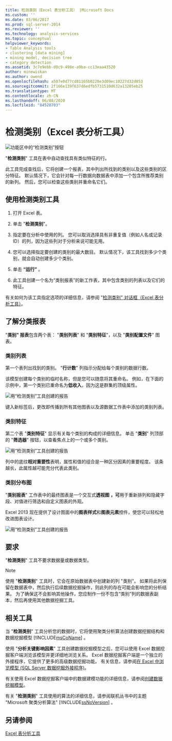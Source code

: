 ```yaml
---
title: 检测类别（Excel 表分析工具） |Microsoft Docs
ms.custom: ''
ms.date: 03/06/2017
ms.prod: sql-server-2014
ms.reviewer: ''
ms.technology: analysis-services
ms.topic: conceptual
helpviewer_keywords:
- Table Analysis tools
- clustering [data mining]
- mining model, decision tree
- category detection
ms.assetid: 3c7e9ebb-d0c9-498e-a9ba-cc13eaa43520
author: minewiskan
ms.author: owend
ms.openlocfilehash: a507e0d77cd81165b0220e3d09ec10227d32d853
ms.sourcegitcommit: 2f166e139f637d6edfb5731510d632a13205eb25
ms.translationtype: MT
ms.contentlocale: zh-CN
ms.lasthandoff: 06/08/2020
ms.locfileid: "84528703"
---
```

# <a name="detect-categories-table-analysis-tools-for-excel"></a>检测类别（Excel 表分析工具）
  ![功能区中的“检测类别”按钮](media/tat-detectcat.gif "功能区中的“检测类别”按钮")

 "**检测类别**" 工具在表中自动查找具有类似特征的行。

 此工具完成查找后，它将创建一个报表，其中列出所找到的类别以及这些类别的区分特征。 默认情况下，它会针对每一行数据向数据表中添加一个包含所推荐类别的新列。 然后，您可以检查这些类别并重命名它们。

## <a name="using-the-detect-categories-tool"></a>使用检测类别工具

1.  打开 Excel 表。

2.  单击 "**检测类别**"。

3.  指定要在分析中使用的列。 您可以取消选择具有非重复值（例如人名或记录 ID）的列，因为这些列对于分析来说可能无用。

4.  您可以选择指定要创建的类别的最大数目。 默认情况下，该工具找到多少个类别，就会自动创建多少个类别。

5.  单击 **“运行”** 。

6.  此工具创建一个名为“类别报表”的新工作表，其中包含类别的列表以及它们的特征。

 有关如何为该工具指定选项的详细信息，请参阅 "[检测类别" 对话框（Excel 表分析工具）](detect-categories-table-analysis-tools-for-excel.md)。

## <a name="understanding-the-categories-report"></a>了解分类报表
 "**类别" 报表**包含两个表： "**类别列表**" 和 "**类别特征**"，以及 "**类别配置文件**" 图表。

### <a name="category-list"></a>类别列表
 第一个表列出找到的类别。 "**行计数**" 列指示分配给每个类别的数据行数。

 该模型创建每个类别的临时名称，但是您可以随意将其重命名。 例如，在下面的示例中，第一个类别已重命名为**低收入**，因为这是群集的顶级属性。

 ![用“检测类别”工具创建的报告](media/dm13-tat-detectcat-report1.gif "用“检测类别”工具创建的报告")

 键入新标签后，更改即传播到所有其他图表以及源数据工作表中添加的类别列表。

### <a name="category-characteristics"></a>类别特征
 第二个表 "**类别特征**" 显示有关每个类别的构成的详细信息。 单击 "**类别**" 列顶部的 "**筛选器**" 按钮，以查看焦点上的一个或多个类别。

 ![用“检测类别”工具创建的报告](media/dm13-tat-detectcat-report2.gif "用“检测类别”工具创建的报告")

 列中的底纹**相对重要性**表明，属性和值的组合是一种区分因素的重要程度。 该条越长，此属性越可能充分代表此类别。

### <a name="categories-profile-chart"></a>类别分布图
 "**类别报表**" 工作表中的最终图表是一个交互式**透视图** **，可**用于重新排列和隐藏字段、对值进行筛选和自定义图表的外观。

 Excel 2013 现在提供了设计图面中的**图表样式**和**图表元素**控件，使您可以轻松地改进图表设计。

 ![用“检测类别”工具创建的报告](media/dm13-tat-detectcat-report3.gif "用“检测类别”工具创建的报告")

## <a name="requirements"></a>要求
 "**检测类别**" 工具不要求数据量或数据类型。

> [!NOTE]
>  使用 "**检测类别**" 工具时，它会在原始数据表中创建新的列 "类别"。 如果将此列保留在数据表中，然后执行后续数据挖掘操作，则此列的存在可能会影响您的分析结果。 为了确保这不会影响其他操作，您应制作一份不包含“类别”列的数据表副本，然后再使用其他数据挖掘工具。

## <a name="related-tools"></a>相关工具
 当 "**检测类别**" 工具分析您的数据时，它将使用聚类分析算法创建数据挖掘结构和数据挖掘模型 [!INCLUDE[msCoName](../includes/msconame-md.md)] 。

 使用 "**分析关键影响因素**" 工具创建数据挖掘模型之后，您可以使用 Excel 数据挖掘客户端浏览该模型并更详细地浏览关系。 Excel 数据挖掘客户端是一个独立的外接程序，它提供了更多的高级数据挖掘功能。 有关信息，请参阅[在 Excel 中浏览模型 &#40;SQL Server 数据挖掘外接程序&#41;](browsing-models-in-excel-sql-server-data-mining-add-ins.md)。

 有关使用 Excel 数据挖掘客户端中的数据建模功能的详细信息，请参阅[创建数据挖掘模型](creating-a-data-mining-model.md)。

 有关 "**检测类别**" 工具使用的算法的详细信息，请参阅联机丛书中的主题 "Microsoft 聚类分析算法" [!INCLUDE[ssNoVersion](../includes/ssnoversion-md.md)] 。

## <a name="see-also"></a>另请参阅
 [Excel 表分析工具](table-analysis-tools-for-excel.md)



